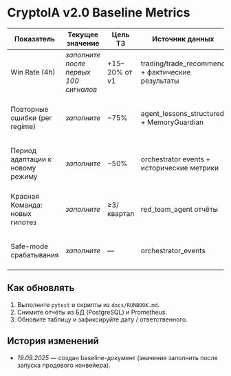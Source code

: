 # CryptoIA v2.0 Baseline Metrics

| Показатель | Текущее значение | Цель ТЗ | Источник данных | Комментарий |
|------------|------------------|---------|-----------------|-------------|
| Win Rate (4h) | _заполните после первых 100 сигналов_ | +15–20% от v1 | trading/trade_recommend + фактические результаты | Используйте safe-mode логи и отчёты PostMortem |
| Повторные ошибки (per regime) | _заполните_ | −75% | agent_lessons_structured + MemoryGuardian | Сравните количество уроков одного типа до/после внедрения |
| Период адаптации к новому режиму | _заполните_ | −50% | orchestrator events + исторические метрики | Измеряйте время от смены режима до стабильных сигналов |
| Красная Команда: новых гипотез | _заполните_ | ≥3/квартал | red_team_agent отчёты | Считайте уникальные предложения с положительным итогом |
| Safe-mode срабатывания | _заполните_ | — | orchestrator_events | Контролируйте частоту и длительность High-Alert |

## Как обновлять
1. Выполните `pytest` и скрипты из `docs/RUNBOOK.md`.
2. Снимите отчёты из БД (PostgreSQL) и Prometheus.
3. Обновите таблицу и зафиксируйте дату / ответственного.

## История изменений
- _19.09.2025_ — создан baseline-документ (значения заполнить после запуска продового конвейера).

